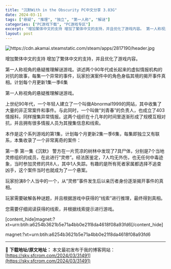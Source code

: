 ```yaml
---
title: "沉默With in the Obscurity PC中文分享 3.83G"
date: 2024-03-11
tags: ["悬疑", "推理", "独立", "第一人称", "解谜"]
categories: ["PC游戏下载", "PC游戏专区"]
excerpt: "增加繁体中文的支持 增加了繁体中文的支持，并且优化了游戏内容。 第一人称视角的悬疑推理解谜游戏。讲述两个90年代成长起来的虚拟情报机构的对抗的故事，每集一个异常的事件，玩家扮演案件中的角色身临其境的揭开事件真相。计划每个月更新1集一季6集 第一人称视角的悬疑推理解谜游戏。 上世纪90年代，一个年轻人&hellip;"
layout: post
---
```


<img class="aligncenter" src="https://cdn.akamai.steamstatic.com/steam/apps/2817190/header.jpg" alt="https://cdn.akamai.steamstatic.com/steam/apps/2817190/header.jpg" />

增加繁体中文的支持
增加了繁体中文的支持，并且优化了游戏内容。

第一人称视角的悬疑推理解谜游戏。讲述两个90年代成长起来的虚拟情报机构的对抗的故事，每集一个异常的事件，玩家扮演案件中的角色身临其境的揭开事件真相。计划每个月更新1集一季6集

第一人称视角的悬疑推理解谜游戏。

上世纪90年代，一个年轻人建立了一个叫做Abnormal1999的网站，其中收集了大量的非正常案件和事件。与此同时，一个叫做“刘青春”的负责人，也成立了403情报科，同样搜集异常情报。这两个组织在十几年的时间里逐渐形成了规模互相对抗，并且拥有很多情报人员为其搜集信息和线索。

本作是这个系列游戏的第1集，计划每个月更新2集一季6集，每集即独立又有联系，本集收录了一个非常离奇的案件：

第一季 第一集《沉默》
警方在一片荒凉的树林中发现了7具尸体，分别是7个当地灵修组织的成员，在此进行“灵修”。经法医鉴定，7人均无外伤，也无任何中毒迹象，当时参加灵修的共8人，其中1人失踪。有趣的是所有死者家属都选择不追查凶手，这个案件当时也就成为了一个悬案。

玩家扮演8个人当中的一个，从“灵修”事件发生后以亲历者身份逐渐揭开事件的真相。

玩家需要破解各种谜题，并且根据游戏中获得的“线索”进行推理，最终得到真相。

您需要仔细阅读获得的线索，并根据线索提示进行游戏。

[content_hide]magnet:?xt=urn:btih:a6254b3621b5e71a4bb0e21f8da4618f08a93fd6[/content_hide]

<!--wechatfans start-->magnet:?xt=urn:btih:a6254b3621b5e71a4bb0e21f8da4618f08a93fd6<!--wechatfans end-->

---
📖 **下载地址/原文地址：** 本文最初发布于我的博客网站：[https://sky.sfcrom.com/2024/03/31491](https://sky.sfcrom.com/2024/03/31491)
